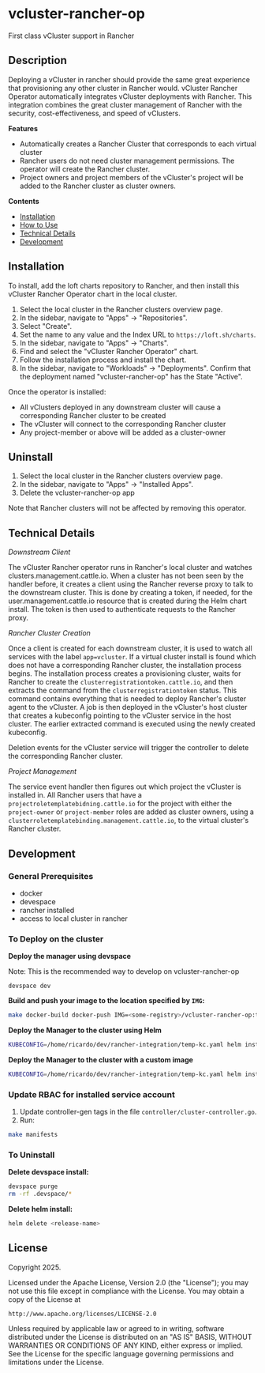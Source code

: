 # vcluster-rancher-op

First class vCluster support in Rancher

## Description

Deploying a vCluster in rancher should provide the same great experience that provisioning any other cluster in Rancher would. vCluster Rancher Operator automatically integrates vCluster deployments with Rancher. This integration combines the great cluster management of Rancher with the security, cost-effectiveness, and speed of vClusters.

**Features**
* Automatically creates a Rancher Cluster that corresponds to each virtual cluster
* Rancher users do not need cluster management permissions. The operator will create the Rancher cluster.
* Project owners and project members of the vCluster's project will be added to the Rancher cluster as cluster owners.

**Contents**
- [Installation](#installation)
- [How to Use](#how-to-use)
- [Technical Details](#technical-details)
- [Development](#development)

## Installation

To install, add the loft charts repository to Rancher, and then install this vCluster Rancher Operator chart in the local cluster.
1. Select the local cluster in the Rancher clusters overview page.
2. In the sidebar, navigate to "Apps" -> "Repositories".
3. Select "Create".
4. Set the name to any value and the Index URL to `https://loft.sh/charts`.
5. In the sidebar, navigate to "Apps" -> "Charts".
6. Find and select the "vCluster Rancher Operator" chart.
7. Follow the installation process and install the chart.
8. In the sidebar, navigate to "Workloads" -> "Deployments". Confirm that the deployment named "vcluster-rancher-op" has the State "Active".

Once the operator is installed:
* All vClusters deployed in any downstream cluster will cause a corresponding Rancher cluster to be created
* The vCluster will connect to the corresponding Rancher cluster
* Any project-member or above will be added as a cluster-owner

## Uninstall

1. Select the local cluster in the Rancher clusters overview page.
2. In the sidebar, navigate to "Apps" -> "Installed Apps".
3. Delete the vcluster-rancher-op app

Note that Rancher clusters will not be affected by removing this operator.

## Technical Details


*Downstream Client*

The vCluster Rancher operator runs in Rancher's local cluster and watches clusters.management.cattle.io. 
When a cluster has not been seen by the handler before, it creates a client using the Rancher reverse proxy to talk to the downstream cluster. This is done by creating a token, if needed, for the user.management.cattle.io resource
that is created during the Helm chart install. The token is then used to authenticate requests to the Rancher proxy.

*Rancher Cluster Creation*

Once a client is created for each downstream cluster, it is used to watch all services with the label `app=vcluster`. If a virtual cluster install is found which does not have a corresponding Rancher cluster, the installation process begins. 
The installation process creates a provisioning cluster, waits for Rancher to create the `clusterregistrationtoken.cattle.io`,
and then extracts the command from the `clusterregistrationtoken` status. This command contains everything that is needed to deploy Rancher's cluster agent to the vCluster.
A job is then deployed in the vCluster's host cluster that creates a kubeconfig pointing to the vCluster service in the host cluster. The earlier extracted command is executed using the newly created kubeconfig.

Deletion events for the vCluster service will trigger the controller to delete the corresponding Rancher cluster.

*Project Management*

The service event handler then figures out which project the vCluster is installed in. All Rancher users that have a `projectroletemplatebidning.cattle.io` for the project with either the `project-owner` or `project-member` roles are added as cluster owners, using a `clusterroletemplatebinding.management.cattle.io`, to the virtual cluster's Rancher cluster.

## Development

### General Prerequisites
- docker
- devespace
- rancher installed
- access to local cluster in rancher

### To Deploy on the cluster

**Deploy the manager using devspace**

Note: This is the recommended way to develop on vcluster-rancher-op

```shell
devspace dev
```
**Build and push your image to the location specified by `IMG`:**

```sh
make docker-build docker-push IMG=<some-registry>/vcluster-rancher-op:tag
```

**Deploy the Manager to the cluster using Helm**

```sh
KUBECONFIG=/home/ricardo/dev/rancher-integration/temp-kc.yaml helm install chart --generate-name --create-namespace
```

**Deploy the Manager to the cluster with a custom image**

```sh
KUBECONFIG=/home/ricardo/dev/rancher-integration/temp-kc.yaml helm install chart --generate-name --create-namespace --set image.registry=<REGISTRY> --set image.repository=<REPO/REPO> --set tag=<TAG>
```

### Update RBAC for installed service account
1. Update controller-gen tags in the file `controller/cluster-controller.go`.
2. Run:
```sh
make manifests
```

### To Uninstall
**Delete devspace install:**
```sh
devspace purge
rm -rf .devspace/*
```

**Delete helm install:**

```sh
helm delete <release-name>
```

## License

Copyright 2025.

Licensed under the Apache License, Version 2.0 (the "License");
you may not use this file except in compliance with the License.
You may obtain a copy of the License at

    http://www.apache.org/licenses/LICENSE-2.0

Unless required by applicable law or agreed to in writing, software
distributed under the License is distributed on an "AS IS" BASIS,
WITHOUT WARRANTIES OR CONDITIONS OF ANY KIND, either express or implied.
See the License for the specific language governing permissions and
limitations under the License.
